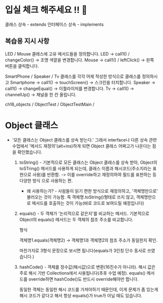 # 입실 체크 해주세요 !! 🎂

클래스 상속 - extends
인터페이스 상속 - implements

## 복습용 지시 사항
LED / Mouse 클래스에 고유 메서드들을 정의합니다.
LED -> call1() / changeColor() -> 조명 색깔을 변경합니다.
Mouse -> call1() / leftClick() -> 왼쪽 버튼을 클릭합니다.

SmartPhone / Speaker / Tv 클래스를 각각 어제 작성한 방식으로
클래스를 정의하시고
Smartphone -> call1() -> touchScreen() -> 스크린을 터치합니다.
Speaker -> call1() -> changeEqual() -> 이퀄라이저를 변경합니다.
Tv -> call1() -> channelUp() -> 채널을 한 칸 올립니다.

ch16_objects / ObjectTest / ObjectTestMain / 

# Object 클래스
- '모든 클래스는 Object 클래스를 상속 받는다.' 그래서 interface나 다른 상속 관련 수업에서
    '메서드 재정의'(alt+ins)하게 되면 Object 클래스 어쩌고가 나온다는 점을 확인했습니다.

    1. toString() - 기본적으로 모든 클래스는 Object 클래스를 상속 받아, Object의
        toSTring() 메서드를 사용하게 되는데, 클래스 이름과 해시코드(주소지라는 표현으로
        사용)를 반환함. -> 이를 override하고 재정의하여 필드를 표현하는 등 다양한 방식
        으로 사용하는 편.
        - 왜 사용하는가? - 사람들이 읽기 편한 방식으로 재정의하고, '객체명만으로'
            불러오는 것이 가능함. 즉 객체명.toString()형태로 쓰지 않고, 객체명만으로
            메서드를 호출하는 것이 가능(바로 코드로 보여드릴 예정입니다)

    2. equals() - 두 객체가 '논리적으로 같은지'를 비교하는 메서드. 기본적으로 Object의
        equals() 메서드는 두 객체의 참조 주소를 비교합니다.
        
        형식
  
        객체명1.equals(객체명2) -> 객체명1과 객체명2의 참조 주소가 동일한지 확인.
  
        마찬가지로 3형식 문장으로 보시면 됩니다(equals가 3인칭 단수 동사로 쓰였습니다.)

    3. hashCode() - 객체를 정수값(해시값)으로 변환(16진수가 아니라). 해시 값은 주로
        해시 기반 Collections에서 사용됩니다(추후 수업 예정). equals() 메서드를
        override하면 hashCode()도 반드시 override해야만 합니다.

        동일한 객체는 동일한 해시 코드를 가져야하기 때문인데, 이게 문제가 좀 있는게
        해시 코드가 같다고 해서 항상 equals()가 true가 아닐 때도 있습니다.










